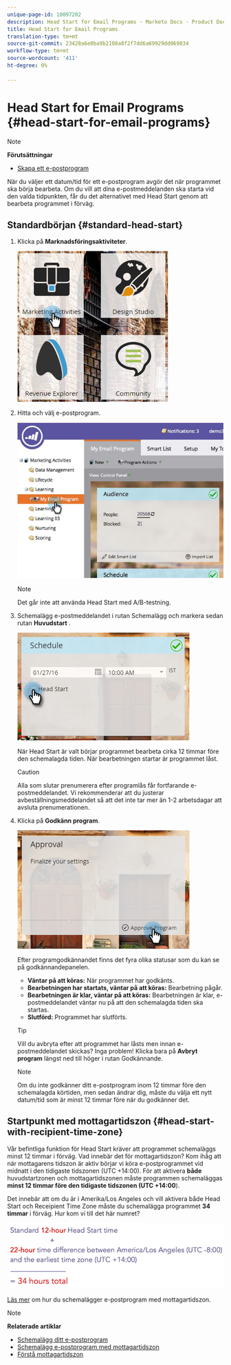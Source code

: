 ```yaml
---
unique-page-id: 10097202
description: Head Start for Email Programs - Marketo Docs - Product Documentation
title: Head Start for Email Programs
translation-type: tm+mt
source-git-commit: 23428a6e0ba9b2108a8f2f7dd6a69929dd069834
workflow-type: tm+mt
source-wordcount: '411'
ht-degree: 0%

---
```



# Head Start for Email Programs {#head-start-for-email-programs}

>[!NOTE]
>
>**Förutsättningar**
>
>* [Skapa ett e-postprogram](../../../../product-docs/email-marketing/email-programs/creating-an-email-program/create-an-email-program.md)

>



När du väljer ett datum/tid för ett e-postprogram avgör det när programmet ska börja bearbeta. Om du vill att dina e-postmeddelanden ska starta vid den valda tidpunkten, får du det alternativet med Head Start genom att bearbeta programmet i förväg.

## Standardbörjan {#standard-head-start}

1. Klicka på **Marknadsföringsaktiviteter**.

   ![](assets/one-1.png)

1. Hitta och välj e-postprogram.

   ![](assets/selectemailprogram-4.jpg)

   >[!NOTE]
   >
   >Det går inte att använda Head Start med A/B-testning.

1. Schemalägg e-postmeddelandet i rutan Schemalägg och markera sedan rutan **Huvudstart** .

   ![](assets/three-1.png)

   När Head Start är valt börjar programmet bearbeta cirka 12 timmar före den schemalagda tiden. När bearbetningen startar är programmet låst.

   >[!CAUTION]
   >
   >Alla som slutar prenumerera efter programlås får fortfarande e-postmeddelandet. Vi rekommenderar att du justerar avbeställningsmeddelandet så att det inte tar mer än 1-2 arbetsdagar att avsluta prenumerationen.

1. Klicka på **Godkänn program**.

   ![](assets/four-1.png)

   Efter programgodkännandet finns det fyra olika statusar som du kan se på godkännandepanelen.

   * **Väntar på att köras:** När programmet har godkänts.
   * **Bearbetningen har startats, väntar på att köras:** Bearbetning pågår.
   * **Bearbetningen är klar, väntar på att köras:** Bearbetningen är klar, e-postmeddelandet väntar nu på att den schemalagda tiden ska startas.
   * **Slutförd:** Programmet har slutförts.

   >[!TIP]
   >
   >Vill du avbryta efter att programmet har låsts men innan e-postmeddelandet skickas? Inga problem! Klicka bara på **Avbryt program** längst ned till höger i rutan Godkännande.

   >[!NOTE]
   >
   >Om du inte godkänner ditt e-postprogram inom 12 timmar före den schemalagda körtiden, men sedan ändrar dig, måste du välja ett nytt datum/tid som är minst 12 timmar före när du godkänner det.

## Startpunkt med mottagartidszon {#head-start-with-recipient-time-zone}

Vår befintliga funktion för Head Start kräver att programmet schemaläggs minst 12 timmar i förväg. Vad innebär det för mottagartidszon? Kom ihåg att när mottagarens tidszon är aktiv börjar vi köra e-postprogrammet vid midnatt i den tidigaste tidszonen (UTC +14:00). För att aktivera **både** huvudstartzonen och mottagartidszonen måste programmen schemaläggas **minst 12 timmar före den tidigaste tidszonen (UTC +14:00**).

Det innebär att om du är i Amerika/Los Angeles och vill aktivera både Head Start och Receipient Time Zone måste du schemalägga programmet **34 timmar** i förväg. Hur kom vi till det här numret?

![](assets/image2017-12-5-13-3a11-3a46.png)

[Läs mer](scheduling-with-recipient-time-zone/schedule-email-programs-with-recipient-time-zone.md) om hur du schemalägger e-postprogram med mottagartidszon.

>[!NOTE]
>
>**Relaterade artiklar**
>
>* [Schemalägg ditt e-postprogram](schedule-your-email-program.md)
>* [Schemalägg e-postprogram med mottagartidszon](scheduling-with-recipient-time-zone/schedule-email-programs-with-recipient-time-zone.md)
>* [Förstå mottagartidszon](scheduling-with-recipient-time-zone/understanding-recipient-time-zone.md)

>



